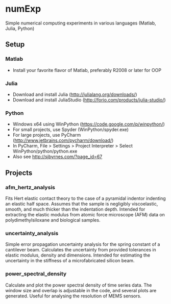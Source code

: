numExp
================

Simple numerical computing experiments in various languages (Matlab, Julia, Python)

## Setup

### Matlab
- Install your favorite flavor of Matlab, preferably R2008 or later for OOP

### Julia
- Download and install Julia (http://julialang.org/downloads/)
- Download and install JuliaStudio (http://forio.com/products/julia-studio/)

### Python
- Windows x64 using WinPython (https://code.google.com/p/winpython/)
- For small projects, use Spyder (WinPython/spyder.exe)
- For large projects, use PyCharm (http://www.jetbrains.com/pycharm/download/)
- In PyCharm, File > Settings > Project Interpreter > Select WinPython/python/python.exe
- Also see http://sjbyrnes.com/?page_id=67

## Projects

### afm_hertz_analysis
Fits Hert elastic contact theory to the case of a pyramidal indentor indenting an elastic half space. Assumes that the sample is negligibly viscoelastic, smooth, and much thicker than the indentation depth. Intended for extracting the elastic modulus from atomic force microscope (AFM) data on polydimethylsiloxane and biological samples.

### uncertainty_analysis
Simple error propagation uncertainty analysis for the spring constant of a cantilever beam. Calculates the uncertainty from provided tolerances in elastic modulus, density and dimensions. Intended for estimating the uncertainty in the stiffness of a microfabricated silicon beam.

### power_spectral_density
Calculate and plot the power spectral density of time series data. The window size and overlap is adjustable in the code, and several plots are generated. Useful for analysing the resolution of MEMS sensors.